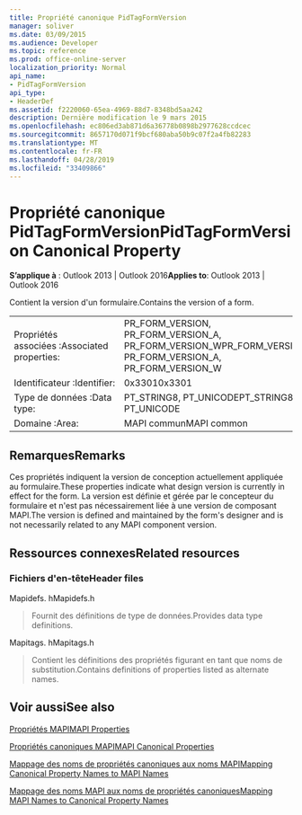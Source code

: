 ```yaml
---
title: Propriété canonique PidTagFormVersion
manager: soliver
ms.date: 03/09/2015
ms.audience: Developer
ms.topic: reference
ms.prod: office-online-server
localization_priority: Normal
api_name:
- PidTagFormVersion
api_type:
- HeaderDef
ms.assetid: f2220060-65ea-4969-88d7-8348bd5aa242
description: Dernière modification le 9 mars 2015
ms.openlocfilehash: ec806ed3ab871d6a36778b0898b2977628ccdcec
ms.sourcegitcommit: 8657170d071f9bcf680aba50b9c07f2a4fb82283
ms.translationtype: MT
ms.contentlocale: fr-FR
ms.lasthandoff: 04/28/2019
ms.locfileid: "33409866"
---
```

# <a name="pidtagformversion-canonical-property"></a><span data-ttu-id="08739-103">Propriété canonique PidTagFormVersion</span><span class="sxs-lookup"><span data-stu-id="08739-103">PidTagFormVersion Canonical Property</span></span>

  
  
<span data-ttu-id="08739-104">**S’applique à** : Outlook 2013 | Outlook 2016</span><span class="sxs-lookup"><span data-stu-id="08739-104">**Applies to**: Outlook 2013 | Outlook 2016</span></span> 
  
<span data-ttu-id="08739-105">Contient la version d'un formulaire.</span><span class="sxs-lookup"><span data-stu-id="08739-105">Contains the version of a form.</span></span> 
  
|||
|:-----|:-----|
|<span data-ttu-id="08739-106">Propriétés associées :</span><span class="sxs-lookup"><span data-stu-id="08739-106">Associated properties:</span></span>  <br/> |<span data-ttu-id="08739-107">PR_FORM_VERSION, PR_FORM_VERSION_A, PR_FORM_VERSION_W</span><span class="sxs-lookup"><span data-stu-id="08739-107">PR_FORM_VERSION, PR_FORM_VERSION_A, PR_FORM_VERSION_W</span></span>  <br/> |
|<span data-ttu-id="08739-108">Identificateur :</span><span class="sxs-lookup"><span data-stu-id="08739-108">Identifier:</span></span>  <br/> |<span data-ttu-id="08739-109">0x3301</span><span class="sxs-lookup"><span data-stu-id="08739-109">0x3301</span></span>  <br/> |
|<span data-ttu-id="08739-110">Type de données :</span><span class="sxs-lookup"><span data-stu-id="08739-110">Data type:</span></span>  <br/> |<span data-ttu-id="08739-111">PT_STRING8, PT_UNICODE</span><span class="sxs-lookup"><span data-stu-id="08739-111">PT_STRING8, PT_UNICODE</span></span>  <br/> |
|<span data-ttu-id="08739-112">Domaine :</span><span class="sxs-lookup"><span data-stu-id="08739-112">Area:</span></span>  <br/> |<span data-ttu-id="08739-113">MAPI commun</span><span class="sxs-lookup"><span data-stu-id="08739-113">MAPI common</span></span>  <br/> |
   
## <a name="remarks"></a><span data-ttu-id="08739-114">Remarques</span><span class="sxs-lookup"><span data-stu-id="08739-114">Remarks</span></span>

<span data-ttu-id="08739-115">Ces propriétés indiquent la version de conception actuellement appliquée au formulaire.</span><span class="sxs-lookup"><span data-stu-id="08739-115">These properties indicate what design version is currently in effect for the form.</span></span> <span data-ttu-id="08739-116">La version est définie et gérée par le concepteur du formulaire et n'est pas nécessairement liée à une version de composant MAPI.</span><span class="sxs-lookup"><span data-stu-id="08739-116">The version is defined and maintained by the form's designer and is not necessarily related to any MAPI component version.</span></span> 
  
## <a name="related-resources"></a><span data-ttu-id="08739-117">Ressources connexes</span><span class="sxs-lookup"><span data-stu-id="08739-117">Related resources</span></span>

### <a name="header-files"></a><span data-ttu-id="08739-118">Fichiers d'en-tête</span><span class="sxs-lookup"><span data-stu-id="08739-118">Header files</span></span>

<span data-ttu-id="08739-119">Mapidefs. h</span><span class="sxs-lookup"><span data-stu-id="08739-119">Mapidefs.h</span></span>
  
> <span data-ttu-id="08739-120">Fournit des définitions de type de données.</span><span class="sxs-lookup"><span data-stu-id="08739-120">Provides data type definitions.</span></span>
    
<span data-ttu-id="08739-121">Mapitags. h</span><span class="sxs-lookup"><span data-stu-id="08739-121">Mapitags.h</span></span>
  
> <span data-ttu-id="08739-122">Contient les définitions des propriétés figurant en tant que noms de substitution.</span><span class="sxs-lookup"><span data-stu-id="08739-122">Contains definitions of properties listed as alternate names.</span></span>
    
## <a name="see-also"></a><span data-ttu-id="08739-123">Voir aussi</span><span class="sxs-lookup"><span data-stu-id="08739-123">See also</span></span>



[<span data-ttu-id="08739-124">Propriétés MAPI</span><span class="sxs-lookup"><span data-stu-id="08739-124">MAPI Properties</span></span>](mapi-properties.md)
  
[<span data-ttu-id="08739-125">Propriétés canoniques MAPI</span><span class="sxs-lookup"><span data-stu-id="08739-125">MAPI Canonical Properties</span></span>](mapi-canonical-properties.md)
  
[<span data-ttu-id="08739-126">Mappage des noms de propriétés canoniques aux noms MAPI</span><span class="sxs-lookup"><span data-stu-id="08739-126">Mapping Canonical Property Names to MAPI Names</span></span>](mapping-canonical-property-names-to-mapi-names.md)
  
[<span data-ttu-id="08739-127">Mappage des noms MAPI aux noms de propriétés canoniques</span><span class="sxs-lookup"><span data-stu-id="08739-127">Mapping MAPI Names to Canonical Property Names</span></span>](mapping-mapi-names-to-canonical-property-names.md)

